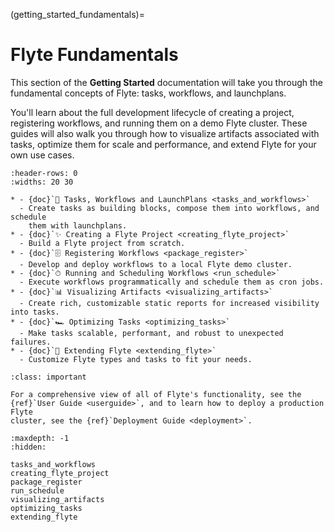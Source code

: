 (getting_started_fundamentals)=

# Flyte Fundamentals

This section of the **Getting Started** documentation will take you through the
fundamental concepts of Flyte: tasks, workflows, and launchplans.

You'll learn about the full development lifecycle of creating a project,
registering workflows, and running them on a demo Flyte cluster. These
guides will also walk you through how to visualize artifacts associated with
tasks, optimize them for scale and performance, and extend Flyte for your own
use cases.

```{list-table}
:header-rows: 0
:widths: 20 30

* - {doc}`🔀 Tasks, Workflows and LaunchPlans <tasks_and_workflows>`
  - Create tasks as building blocks, compose them into workflows, and schedule
    them with launchplans.
* - {doc}`✨ Creating a Flyte Project <creating_flyte_project>`
  - Build a Flyte project from scratch.
* - {doc}`🗄 Registering Workflows <package_register>`
  - Develop and deploy workflows to a local Flyte demo cluster.
* - {doc}`⏱ Running and Scheduling Workflows <run_schedule>`
  - Execute workflows programmatically and schedule them as cron jobs.
* - {doc}`📊 Visualizing Artifacts <visualizing_artifacts>`
  - Create rich, customizable static reports for increased visibility into tasks.
* - {doc}`🏎 Optimizing Tasks <optimizing_tasks>`
  - Make tasks scalable, performant, and robust to unexpected failures.
* - {doc}`🔌 Extending Flyte <extending_flyte>`
  - Customize Flyte types and tasks to fit your needs.
```

```{admonition} Learn more
:class: important

For a comprehensive view of all of Flyte's functionality, see the
{ref}`User Guide <userguide>`, and to learn how to deploy a production Flyte
cluster, see the {ref}`Deployment Guide <deployment>`.
```

```{toctree}
:maxdepth: -1
:hidden:

tasks_and_workflows
creating_flyte_project
package_register
run_schedule
visualizing_artifacts
optimizing_tasks
extending_flyte
```
